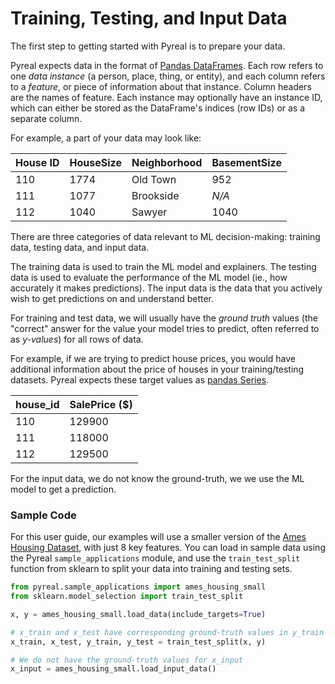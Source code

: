 # Training, Testing, and Input Data

The first step to getting started with Pyreal is to prepare your data.

Pyreal expects data in the format of [Pandas DataFrames](https://pandas.pydata.org/docs/reference/api/pandas.DataFrame.html). Each row refers to one _data instance_ (a person, place, thing, or entity), and each column refers to a _feature_, or piece of information about that instance. Column headers are the names of feature. Each instance may optionally have an instance ID, which can either be stored as the DataFrame's indices (row IDs) or as a separate column.

For example, a part of your data may look like:

| House ID | HouseSize | Neighborhood | BasementSize |
| -------- | --------- | ------------ | ------------ |
| 110      | 1774      | Old Town     | 952          |
| 111      | 1077      | Brookside    | _N/A_        |
| 112      | 1040      | Sawyer       | 1040         |

There are three categories of data relevant to ML decision-making: training data, testing data, and input data.

The training data is used to train the ML model and explainers. The testing data is used to evaluate the performance of the ML model (ie., how accurately it makes predictions). The input data is the data that you actively wish to get predictions on and understand better.&#x20;

For training and test data, we will usually have the _ground truth_ values (the "correct" answer for the value your model tries to predict, often referred to as _y-values_) for all rows of data.&#x20;

For example, if we are trying to predict house prices, you would have additional information about the price of houses in your training/testing datasets. Pyreal expects these target values as [pandas Series](https://pandas.pydata.org/pandas-docs/stable/reference/api/pandas.Series.html).

<table data-full-width="false"><thead><tr><th data-type="number">house_id</th><th data-type="number">SalePrice ($)</th></tr></thead><tbody><tr><td>110</td><td>129900</td></tr><tr><td>111</td><td>118000</td></tr><tr><td>112</td><td>129500</td></tr></tbody></table>

For the input data, we do not know the ground-truth, we we use the ML model to get a prediction.

### Sample Code

For this user guide, our examples will use a smaller version of the [Ames Housing Dataset](https://www.kaggle.com/datasets/shashanknecrothapa/ames-housing-dataset), with just 8 key features. You can load in sample data using the Pyreal `sample_applications` module, and use the `train_test_split` function from sklearn to split your data into training and testing sets.

```python
from pyreal.sample_applications import ames_housing_small
from sklearn.model_selection import train_test_split

x, y = ames_housing_small.load_data(include_targets=True)

# x_train and x_test have corresponding ground-truth values in y_train and y_test
x_train, x_test, y_train, y_test = train_test_split(x, y)

# We do not have the ground-truth values for x_input
x_input = ames_housing_small.load_input_data()
```
